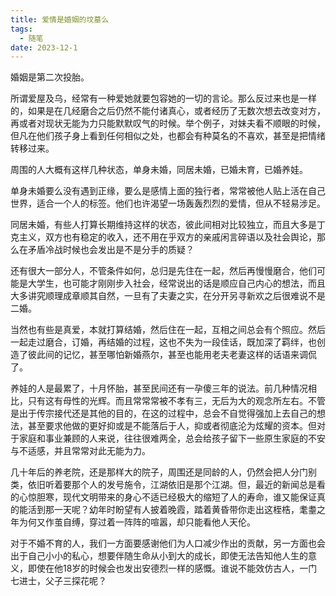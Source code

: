 ```yaml
---
title: 爱情是婚姻的坟墓么
tags:
  - 随笔
date: 2023-12-1
---
```

 
婚姻是第二次投胎。

所谓爱屋及乌，经常有一种爱她就要包容她的一切的言论。那么反过来也是一样的，如果是在几经磨合之后仍然不能付诸真心，或者经历了无数次想去改变对方，再或者对现状无能为力只能默默叹气的时候。举个例子，对妹夫看不顺眼的时候，但凡在他们孩子身上看到任何相似之处，也都会有种莫名的不喜欢，甚至是把情绪转移过来。

周围的人大概有这样几种状态，单身未婚，同居未婚，已婚未育，已婚养娃。

<!--more-->

单身未婚要么没有遇到正缘，要么是感情上面的独行者，常常被他人贴上活在自己世界，适合一个人的标签。他们也许渴望一场轰轰烈烈的爱情，但从不轻易涉足。

同居未婚，有些人打算长期维持这样的状态，彼此间相对比较独立，而且大多是丁克主义，双方也有稳定的收入，还不用在乎双方的亲戚闲言碎语以及社会舆论，那么在矛盾冷战时候也会发出是不是分手的质疑？

还有很大一部分人，不管条件如何，总归是先住在一起，然后再慢慢磨合，他们可能是大学生，也可能才刚刚步入社会，经常说出的话是顺应自己内心的想法，而且大多讲究顺理成章顺其自然，一旦有了夫妻之实，在分开另寻新欢之后很难说不是二婚。

当然也有些是真爱，本就打算结婚，然后住在一起，互相之间总会有个照应。然后一起走过磨合，订婚，再结婚的过程，这也不失为一段佳话，既加深了羁绊，也创造了彼此间的记忆，甚至哪怕新婚燕尔，甚至也能用老夫老妻这样的话语来调侃了。

养娃的人是最累了，十月怀胎，甚至民间还有一孕傻三年的说法。前几种情况相比，只有这有母性的光辉。而且常常常被不孝有三，无后为大的观念所左右。不管是出于传宗接代还是其他的目的，在这的过程中，总会不自觉得强加上去自己的想法，甚至要求他做的更好抑或是不能落后于人，抑或者彻底沦为炫耀的资本。但对于家庭和事业兼顾的人来说，往往很难两全，总会给孩子留下一些原生家庭的不安与不适感，并且常常对此无能为力。

几十年后的养老院，还是那样大的院子，周围还是同龄的人，仍然会把人分门别类，依旧听着要那个人的发号施令，江湖依旧是那个江湖。但，最近的新闻总是看的心惊胆寒，现代文明带来的身心不适已经极大的缩短了人的寿命，谁又能保证真的能活到那一天呢？幼年时盼望有人披着晚霞，踏着黄昏带你走出这桎梏，耄耋之年为何又作茧自缚，穿过着一阵阵的喧嚣，却只能看他人天伦。

对于不婚不育的人，我们一方面要感谢他们为人口减少作出的贡献，另一方面也会出于自己小小的私心，想要伴随生命从小到大的成长，即使无法告知他人生的意义，即使在他18岁的时候会也发出安德烈一样的感慨。谁说不能效仿古人，一门七进士，父子三探花呢？